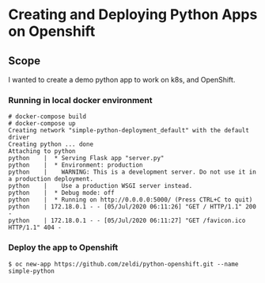 # Creating and Deploying Python Apps on Openshift

## Scope
I wanted to create a demo python app to work on k8s, and OpenShift.


### Running in local docker environment

```
# docker-compose build
# docker-compose up 
Creating network "simple-python-deployment_default" with the default driver
Creating python ... done
Attaching to python
python    |  * Serving Flask app "server.py"
python    |  * Environment: production
python    |    WARNING: This is a development server. Do not use it in a production deployment.
python    |    Use a production WSGI server instead.
python    |  * Debug mode: off
python    |  * Running on http://0.0.0.0:5000/ (Press CTRL+C to quit)
python    | 172.18.0.1 - - [05/Jul/2020 06:11:26] "GET / HTTP/1.1" 200 -
python    | 172.18.0.1 - - [05/Jul/2020 06:11:27] "GET /favicon.ico HTTP/1.1" 404 -
```


### Deploy the app to Openshift

```text
$ oc new-app https://github.com/zeldi/python-openshift.git --name simple-python
```
